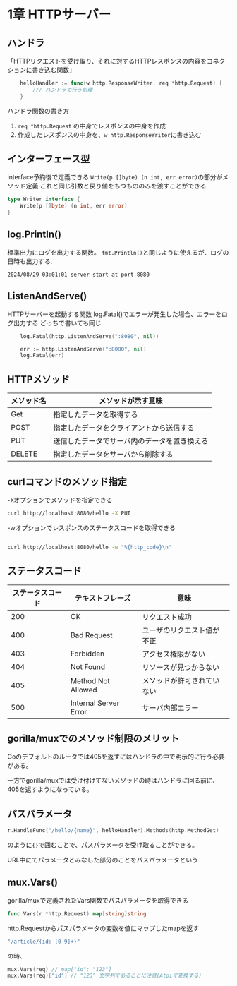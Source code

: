 # 1章 HTTPサーバー

## ハンドラ
「HTTPリクエストを受け取り、それに対するHTTPレスポンスの内容をコネクションに書き込む関数」

```go
	helloHandler := func(w http.ResponseWriter, req *http.Request) {
		/// ハンドラで行う処理
	}
```

ハンドラ関数の書き方
1. `req *http.Request` の中身でレスポンスの中身を作成
2. 作成したレスポンスの中身を、`w http.ResponseWriter`に書き込む

## インターフェース型
interface予約後で定義できる
`Write(p []byte) (n int, err error)`の部分がメソッド定義
これと同じ引数と戻り値をもつもののみを渡すことができる

```go
type Writer interface {
    Write(p []byte) (n int, err error)
}
```

## log.Println()
標準出力にログを出力する関数。
`fmt.Println()`と同じように使えるが、ログの日時も出力する.
```
2024/08/29 03:01:01 server start at port 8080
```

## ListenAndServe()
HTTPサーバーを起動する関数
log.Fatal()でエラーが発生した場合、エラーをログ出力する
どっちで書いても同じ
```go
    log.Fatal(http.ListenAndServe(":8080", nil))
```
```go
	err := http.ListenAndServe(":8080", nil)
	log.Fatal(err)
```

## HTTPメソッド
| メソッド名 | メソッドが示す意味                           |
| ---------- | -------------------------------------------- |
| Get        | 指定したデータを取得する                     |
| POST       | 指定したデータをクライアントから送信する     |
| PUT        | 送信したデータでサーバ内のデータを置き換える |
| DELETE     | 指定したデータをサーバから削除する           |

## curlコマンドのメソッド指定
`-X`オプションでメソッドを指定できる
```bash
curl http://localhost:8080/hello -X PUT
```

-wオプションでレスポンスのステータスコードを取得できる
```bash

curl http://localhost:8080/hello -w "%{http_code}\n"
```

## ステータスコード

| ステータスコード | テキストフレーズ      | 意味                       |
| ---------------- | --------------------- | -------------------------- |
| 200              | OK                    | リクエスト成功             |
| 400              | Bad Request           | ユーザのリクエスト値が不正 |
| 403              | Forbidden             | アクセス権限がない         |
| 404              | Not Found             | リソースが見つからない     |
| 405              | Method Not Allowed    | メソッドが許可されていない |
| 500              | Internal Server Error | サーバ内部エラー           |


## gorilla/muxでのメソッド制限のメリット
Goのデフォルトのルータでは405を返すにはハンドラの中で明示的に行う必要がある。

一方でgorilla/muxでは受け付けてないメソッドの時はハンドラに回る前に、405を返すようになっている。

## パスパラメータ
```go
r.HandleFunc("/hello/{name}", helloHandler).Methods(http.MethodGet)
```
のように`{}`で囲むことで、パスパラメータを受け取ることができる。

URL中にてパラメータとみなした部分のことをパスパラメータという

## mux.Vars()
gorilla/muxで定義されたVars関数でパスパラメータを取得できる

```go
func Vars(r *http.Request) map[string]string
```

http.Requestからパスパラメータの変数を値にマップしたmapを返す


```go
"/article/{id: [0-9]+}"
```
の時、
```go
mux.Vars(req) // map["id": "123"]
mux.Vars(req)["id"] // "123" 文字列であることに注意(Atoiで変換する)
```